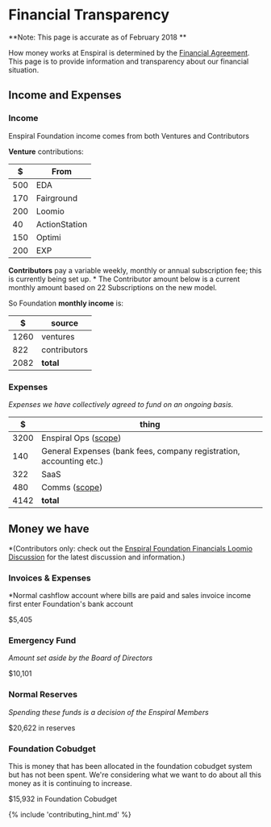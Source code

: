 # Financial Transparency

**Note: This page is accurate as of February 2018 **

How money works at Enspiral is determined by the [Financial Agreement](/agreements/financial.html). This page is to provide information and transparency about our financial situation.
## Income and Expenses

### Income
Enspiral Foundation income comes from both Ventures and Contributors

__Venture__ contributions:

| $ | From |
|---|---|
| 500 | EDA |
| 170 | Fairground |
| 200 | Loomio |
| 40  | ActionStation |
| 150 | Optimi |
| 200 | EXP |

__Contributors__ pay a variable weekly, monthly or annual subscription fee; this is currently being set up. * The Contributor amount below is a current monthly amount based on 22 Subscriptions on the new model.

So Foundation __monthly income__ is:

| $ | source |
|---|---|
| 1260 | ventures |
| 822 | contributors | *
| 2082 | __total__ |

### Expenses

*Expenses we have collectively agreed to fund on an ongoing basis.*

| $ | thing |
|---|---|
| 3200 | Enspiral Ops ([scope](ops-scope.html))|
| 140 | General Expenses (bank fees, company registration, accounting etc.) |
| 322 | SaaS|
| 480 | Comms ([scope](comms-role.html)) |
| 4142 | __total__ |

## Money we have
*(Contributors only: check out the [Enspiral Foundation Financials Loomio Discussion](https://www.loomio.org/d/DIejiytR/enspiral-foundation-ltd-financials) for the latest discussion and information.)

### Invoices & Expenses
*Normal cashflow account where bills are paid and sales invoice income first enter Foundation's bank account

$5,405

### Emergency Fund
*Amount set aside by the Board of Directors*

$10,101

### Normal Reserves
*Spending these funds is a decision of the Enspiral Members*

$20,622 in reserves

### Foundation Cobudget
This is money that has been allocated in the foundation cobudget system but has not been spent. We're considering what we want to do about all this money as it is continuing to increase.

$15,932 in Foundation Cobudget

{% include 'contributing_hint.md' %}
